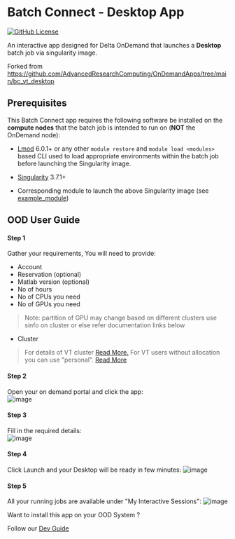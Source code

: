 # Batch Connect - Desktop App

[![GitHub License](https://img.shields.io/badge/license-MIT-green.svg)](https://opensource.org/licenses/MIT)

An interactive app designed for Delta OnDemand that launches a **Desktop** batch job via singularity image.

Forked from https://github.com/AdvancedResearchComputing/OnDemandApps/tree/main/bc_vt_desktop

## Prerequisites

This Batch Connect app requires the following software be installed on the
**compute nodes** that the batch job is intended to run on (**NOT** the
OnDemand node):

- [Lmod] 6.0.1+ or any other `module restore` and `module load <modules>` based
  CLI used to load appropriate environments within the batch job before
  launching the Singularity image.

- [Singularity] 3.7.1+
- Corresponding module to launch the above Singularity image (see
  [example_module])

[MATLAB]: https://matlab.mathworks.com/
[Singularity]: http://singularity.lbl.gov/
[Lmod]: https://www.tacc.utexas.edu/research-development/tacc-projects/lmod
[example_module]: https://github.com/nickjer/singularity-rstudio/blob/master/example_module/

## OOD User Guide


#### Step 1 
Gather your requirements, You will need to provide: 
- Account
- Reservation (optional)
- Matlab version (optional)
- No of hours  
- No of CPUs you need
- No of GPUs you need

> Note: partition of GPU may change based on different clusters use sinfo on cluster or else refer documentation links below  
- Cluster
> For details of VT cluster [Read More.](https://arc-rtd.readthedocs.io/en/latest/resources/compute.html)
> For VT users without allocation you can use "personal". [Read More](https://arc-rtd.readthedocs.io/en/latest/usage/allocations.html#allocations)

#### Step 2 
Open your on demand portal and click the app:   
![image](https://user-images.githubusercontent.com/4628915/138634970-70037570-0143-47bc-bde9-0227e6db1dfa.png)

#### Step 3 
Fill in the required details:    
![image](https://user-images.githubusercontent.com/4628915/138635016-a2b5ccbd-19f0-40f6-bbbe-870675f3e295.png)


#### Step 4 
Click Launch and your Desktop  will be ready in few minutes: 
![image](https://user-images.githubusercontent.com/4628915/138635230-b24d89ae-a1ce-4886-9277-934c63cfedcf.png)


#### Step 5 
All your running jobs are available under "My Interactive Sessions":
![image](https://user-images.githubusercontent.com/4628915/138635318-656ad9bd-75d6-4cb4-a9d9-c2dcc861ab75.png)


Want to install this app on your OOD System ? 

Follow our [Dev Guide](https://github.com/AdvancedResearchComputing/OnDemandApps/tree/main/bc_vt_desktop/DevGuide.md)

